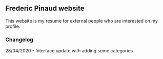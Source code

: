 ## Frederic Pinaud website

This website is my resume for external people who are interested on my profile. 

### Changelog 

28/04/2020 - Interface update with adding some categories 

